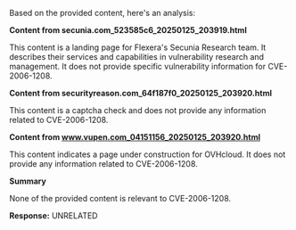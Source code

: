Based on the provided content, here's an analysis:

**Content from secunia.com_523585c6_20250125_203919.html**

This content is a landing page for Flexera's Secunia Research team. It describes their services and capabilities in vulnerability research and management. It does not provide specific vulnerability information for CVE-2006-1208.

**Content from securityreason.com_64f187f0_20250125_203920.html**

This content is a captcha check and does not provide any information related to CVE-2006-1208.

**Content from www.vupen.com_04151156_20250125_203920.html**

This content indicates a page under construction for OVHcloud. It does not provide any information related to CVE-2006-1208.

**Summary**

None of the provided content is relevant to CVE-2006-1208.

**Response:** UNRELATED